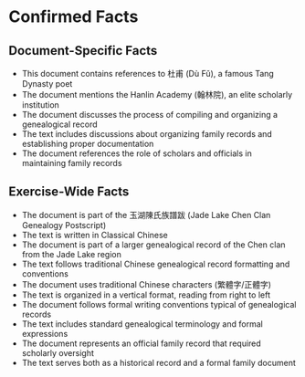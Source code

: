 # Confirmed Facts

## Document-Specific Facts
- This document contains references to 杜甫 (Dù Fǔ), a famous Tang Dynasty poet
- The document mentions the Hanlin Academy (翰林院), an elite scholarly institution
- The document discusses the process of compiling and organizing a genealogical record
- The text includes discussions about organizing family records and establishing proper documentation
- The document references the role of scholars and officials in maintaining family records

## Exercise-Wide Facts
- The document is part of the 玉湖陳氏族譜跋 (Jade Lake Chen Clan Genealogy Postscript)
- The text is written in Classical Chinese
- The document is part of a larger genealogical record of the Chen clan from the Jade Lake region
- The text follows traditional Chinese genealogical record formatting and conventions
- The document uses traditional Chinese characters (繁體字/正體字)
- The text is organized in a vertical format, reading from right to left
- The document follows formal writing conventions typical of genealogical records
- The text includes standard genealogical terminology and formal expressions
- The document represents an official family record that required scholarly oversight
- The text serves both as a historical record and a formal family document
